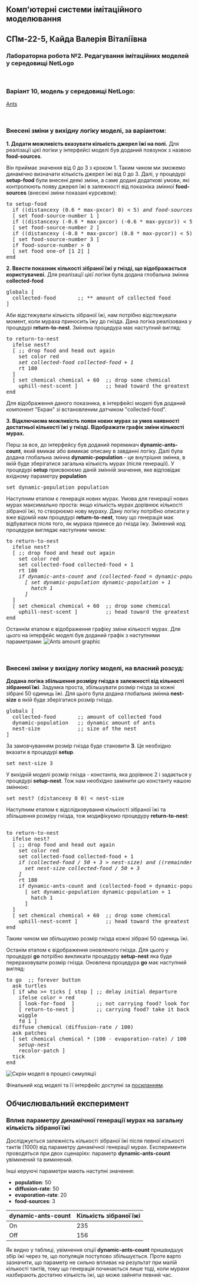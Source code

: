 ## Комп'ютерні системи імітаційного моделювання

## СПм-22-5, **Кайда Валерія Віталіївна**

### Лабораторна робота №**2**. Редагування імітаційних моделей у середовищі NetLogo

<br>

### Варіант 10, модель у середовищі NetLogo:

[Ants](https://www.netlogoweb.org/launch#http://www.netlogoweb.org/assets/modelslib/Sample%20Models/Biology/Ants.nlogo)

<br>

### Внесені зміни у вихідну логіку моделі, за варіантом:

**1. Додати можливість вказувати кількість джерел їжі на полі.**
Для реалізації цієї логіки у інтерфейсі моделі був доданий повзунок з назвою **food-sources**.

Він приймає значення від 0 до 3 з кроком 1. Таким чином ми зможемо динамічно визначати кількість джерел їжі від 0 до 3.
Далі, у процедурі **setup-food** були внесені деякі зміни, а саме додані додаткові умови, які контролюють появу джерел їжі в залежності від показніка змінної **food-sources** (внесені зміни показані курсивом):

<pre>
to setup-food 
  if ((distancexy (0.6 * max-pxcor) 0) < 5) <i>and food-sources > 0</i> 
  [ set food-source-number 1 ]
  if ((distancexy (-0.6 * max-pxcor) (-0.6 * max-pycor)) < 5) <i>and food-sources > 1</i>
  [ set food-source-number 2 ]
  if ((distancexy (-0.8 * max-pxcor) (0.8 * max-pycor)) < 5) <i>and food-sources > 2</i> 
  [ set food-source-number 3 ]
  if food-source-number > 0
  [ set food one-of [1 2] ]
end
</pre>

**2. Ввести показник кількості зібраної їжі у гнізді, що відображається користувачеві.**
Для реалізації цієї логіки була додана глобальна змінна **collected-food**

<pre>
globals [
  collected-food       ;; ** amount of collected food
]
</pre>

Аби відстежувати кількість зібраної їжі, нам потрібно відстежувати момент, коли мураха приносить їжу до гнізда. Дана логіка реалізована у процедурі **return-to-nest**. Змінена процедура має наступний вигляд:

<pre>
to return-to-nest 
  ifelse nest?
  [ ;; drop food and head out again
    set color red
    <i>set collected-food collected-food + 1</i>
    rt 180
  ]
  [ set chemical chemical + 60  ;; drop some chemical
    uphill-nest-scent ]         ;; head toward the greatest value of nest-scent
end
</pre>

Для відображення даного показника, в інтерфейсі моделі був доданий компонент "Екран" зі встановленим датчиком "collected-food".

**3. Відключаєма можливість появи нових мурах за умов наявності достатньої кількості їжі у гнізді. Відображати графік зміни кількості мурах.**

Перш за все, до інтерфейсу був доданий перемикач **dynamic-ants-count**, який вмикає або вимикає описану в завданні логіку.
Далі була додана глобальна змінна **dynamic-population** - це внутрішня змінна, в якій буде зберігатися загальна кількість мурах (після генерації). У процедурі **setup** присвоюємо даній змінній значення, яке відповідає вхідному параметру **population**

<pre>
set dynamic-population population
</pre>

Наступним етапом є генерація нових мурах. Умова для генерації нових мурах максимально проста: якщо кількість мурах дорівнює кількості зібраної їжі, то створюємо нову мураху. Дану логіку потрібно описати у вже відомій нам процедурі **return-to-nest**, тому що генерація має відбуватися після того, як мураха принесе до гнізда їжу. Змінений код процедури виглядає наступним чином:

<pre>
to return-to-nest 
  ifelse nest?
  [ ;; drop food and head out again
    set color red
    set collected-food collected-food + 1
    rt 180
    <i>if dynamic-ants-count and (collected-food = dynamic-population)
      [ set dynamic-population dynamic-population + 1
        hatch 1
      ]</i>
  ]
  [ set chemical chemical + 60  ;; drop some chemical
    uphill-nest-scent ]         ;; head toward the greatest value of nest-scent
end
</pre>

Останнім етапом є відображення графіку зміни кількості мурах. Для цього на інтерфейс моделі був доданий графік з наступними параметрами:
![Ants amount graphic](https://github.com/25486496/Lab2/blob/main/%D0%93%D1%80%D0%B0%D1%84%D1%96%D0%BA.PNG)

<br>

### Внесені зміни у вихідну логіку моделі, на власний розсуд:

**Додана логіка збільшення розміру гнізда в залежності від кільності зібранної їжі**.
Задумка проста, збільшувати розмір гнізда за кожні зібрані 50 одиниць їжі. Для цього була додана глобальна змінна **nest-size** в якій буде зберігатися розмір гнізда.

<pre>
globals [
  collected-food       ;; amount of collected food
  dynamic-population   ;; dynamic amount of ants
  nest-size            ;; size of the nest
]
</pre>

За замовчуванням розмір гнізда буде становити **3**. Це необхідно вказати в процедурі **setup**.

<pre>
set nest-size 3 
</pre>

У вихідній моделі розмір гнізда - константа, яка дорівнює 2 і задається у процедурі **setup-nest**. Тож нам необхідно замінити цю константу нашою змінною:

<pre>
set nest? (distancexy 0 0) < nest-size
</pre>

Наступним етапом є відслідковування кількіості зібраної їжі та збільшення розміру гнізда, тож модифікуємо процедуру **return-to-nest**:

<pre>

to return-to-nest  
  ifelse nest?
  [ ;; drop food and head out again
    set color red
    set collected-food collected-food + 1
    <i>if (collected-food / 50 + 3 > nest-size) and ((remainder collected-food 50) = 0) [
      set nest-size collected-food / 50 + 3
    ]</i>
    rt 180
    if dynamic-ants-count and (collected-food = dynamic-population) 
      [ set dynamic-population dynamic-population + 1
        hatch 1
      ]
  ]
  [ set chemical chemical + 60  ;; drop some chemical
    uphill-nest-scent ]         ;; head toward the greatest value of nest-scent
end
</pre>

Таким чином ми збільшуємо розмір гнізда кожні зібрані 50 одиниць їжі.

Останім етапом є відображення оновленого гнізда. Для цього у процедурі **go** потрібно викликати процедуру **setup-nest** яка буде перераховувати розмір гнізда. Оновлена процедура **go** має наступний вигляд:

<pre>
to go  ;; forever button
  ask turtles
  [ if who >= ticks [ stop ] ;; delay initial departure
    ifelse color = red
    [ look-for-food  ]       ;; not carrying food? look for it
    [ return-to-nest ]       ;; carrying food? take it back to nest
    wiggle
    fd 1 ]
  diffuse chemical (diffusion-rate / 100)
  ask patches
  [ set chemical chemical * (100 - evaporation-rate) / 100
    <i>setup-nest</i>
    recolor-patch ]
  tick
end
</pre>

![Скрін моделі в процесі симуляції](https://github.com/25486496/Lab2/blob/main/%D0%A1%D0%BA%D1%80%D1%96%D0%BD%20%D0%BC%D0%BE%D0%B4%D0%B5%D0%BB%D1%96.PNG)

Фінальний код моделі та її інтерфейс доступні за [посиланням](https://github.com/25486496/Lab2/blob/main/Lab2.nlogo).
<br>

## Обчислювальний експеримент

### Вплив параметру динамічної генерації мурах на загальну кількість зібраної їжі

Досліджується залежність кількості зібраної їжі після певної кількості тактів (1000) від параметру динамічної генерації мурах.
Експерименти проводяться при двох сценаріях: параметр **dynamic-ants-count** увімкнений та вимкнений.

Інші керуючі параметри мають наступні значення:

- **population**: 50
- **diffusion-rate**: 50
- **evaporation-rate**: 20
- **food-sources**: 3

<table>
<thead>
<tr><th>dynamic-ants-count</th><th>Кількість зібраної їжі</th></tr>
</thead>
<tbody>
<tr><td>On</td><td>235</td></tr>
<tr><td>Off</td><td>156</td></tr>
</tbody>
</table>

Як видно у таблиці, увімнення опції **dynamic-ants-count** пришвидшує збір їжі через те, що популяція поступово збільшується. Проте варто зазначити, що параметр не сильно впливає на результат при малій кількості тактів, тому що генерація починається лише тоді, коли мурахи назбирають достатню кількість їжі, що може зайняти певний час.
